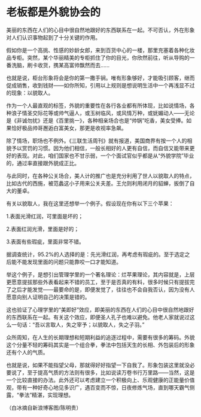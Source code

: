 # 老板都是外貌协会的

美丽的东西在人们的心目中很自然地跟好的东西联系在一起。不可否认，外在形象对人们认识事物起到了十分关键的作用。

假如你是一个高挑、性感的妙龄女郎，来到百货中心的一楼，那里充塞着各种化妆品专柜。突然，某个华丽精美的专柜抓住了你的目光，你欣然前往，听从导购的一番洗脑，刷卡收货，携某高富帅飘然而去……

也就是说，柜台形象将会是你的第一撒手锏。唯有形象够好，才能吸引顾客，继而促成销售，收到钱财——如你所知，引用以上规则是想说明生活中一个再浅显不过的现象：以貌取人。

作为一个人最直观的标签，外貌的重要性在各行各业都有所体现，比如说情场，各种浪子情圣交际花等或帅气逼人，或玉树临风，或风情万种，或妩媚动人——无论是《非诚勿扰》还是《百里挑一》，各种相亲场合也是“帅锅”吃香，美女受捧。如果恰好极品帅哥邂逅白富美女，那更是收视率急飙。

除了情场，职场也不例外。《三联生活周刊》就有报道，美国商界有按一个人的相貌予以赏罚的习惯。因为他们相信，一般长相好的人更有自信，而自信又能带来更好的表现。对此，咱们国家也不甘示弱，一个个面试官似乎都是从“外貌学院”毕业的，通过率直接跟外貌成正比。

与此同时，在各种公关场合，美人计的推广也是充分利用了世人以貌取人的特点，比如古代的西施，被范蠡这小子用来公关夫差。王允则利用闭月的貂蝉，扳倒了自大的董卓。

有关以貌取人，我在这里还想举一个例子。假设现在你有以下三个苹果：

1.表面光滑红润，可里面是坏的；

2.表面红润光滑，里面是好的；

3.表面有些瑕疵，里面非常不错。

据调查统计，95.2%的人选择的是：先光滑红润，再考虑有瑕疵的。至于选定之后能不能发现里面的问题只能靠咬一口才能知道。

举这个例子，是想引出管理学里的一个著名理论：烂苹果理论，其内容就是，上层更愿意提拔那些外表看起来不错的员工，至于是否真的有料，很多时候只有提拔完了之后才能发觉——最要命的是，即便发觉了，往往也不会自我否认，因为没有人愿意向别人证明自己的决策是错的。

这也验证了心理学里的“美即好”效应，即美丽的东西在人们的心目中很自然地跟好的东西联系在一起。有关这个效应，即便圣人孔子也难以避免。他老人家就说过这么一句话：“吾以言取人，失之宰予；以貌取人，失之子羽。”

众所周知，在人生的长期理想和短期利益的追逐过程中，需要有很多的筹码。外貌这个分量不轻的筹码其实是一个组合拳，拳法中包括天生的长相、外包装后的形象还有个人的气质。

也就是说，如果不能指望父母，那就得好好指望一下自我了。形象包装这里就没必要说了，至于提高气质的方法则有很多，比如说读万卷书行万里路——当然，这是一个比较直接的办法。此外还可以考虑建立一个积极向上、乐观健康的正能量价值观，带有一种好奇心地见多识广，遇百变而不惊，日夜修炼气场，直到哪天霸气侧露，“拳法”精湛，实现理想。

（白冰摘自新浪博客图/陈明贵）